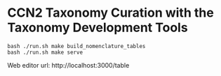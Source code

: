 # CCN2 Taxonomy Curation with the Taxonomy Development Tools


```
bash ./run.sh make build_nomenclature_tables
bash ./run.sh make serve
```
Web editor url: http://localhost:3000/table